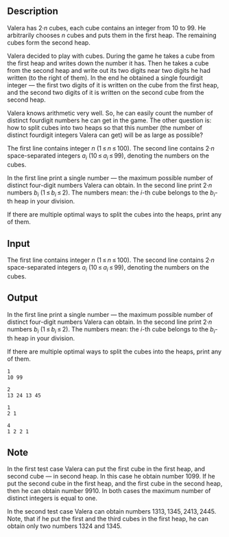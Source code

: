 ## Description

<div><p>Valera has <span class="tex-span">2·<i>n</i></span> cubes, each cube contains an integer from <span class="tex-span">10</span> to <span class="tex-span">99</span>. He arbitrarily chooses <span class="tex-span"><i>n</i></span> cubes and puts them in the first heap. The remaining cubes form the second heap. </p><p>Valera decided to play with cubes. During the game he takes a cube from the first heap and writes down the number it has. Then he takes a cube from the second heap and write out its two digits near two digits he had written (to the right of them). In the end he obtained a single fourdigit integer — the first two digits of it is written on the cube from the first heap, and the second two digits of it is written on the second cube from the second heap.</p><p>Valera knows arithmetic very well. So, he can easily count the number of distinct fourdigit numbers he can get in the game. The other question is: how to split cubes into two heaps so that this number (the number of distinct fourdigit integers Valera can get) will be as large as possible?</p></div><div class="input-specification"><p>The first line contains integer <span class="tex-span"><i>n</i></span> <span class="tex-span">(1 ≤ <i>n</i> ≤ 100)</span>. The second line contains <span class="tex-span">2·<i>n</i></span> space-separated integers <span class="tex-span"><i>a</i><sub class="lower-index"><i>i</i></sub></span> <span class="tex-span">(10 ≤ <i>a</i><sub class="lower-index"><i>i</i></sub> ≤ 99)</span>, denoting the numbers on the cubes.</p></div><div class="output-specification"><p>In the first line print a single number — the maximum possible number of distinct four-digit numbers Valera can obtain. In the second line print <span class="tex-span">2·<i>n</i></span> numbers <span class="tex-span"><i>b</i><sub class="lower-index"><i>i</i></sub></span> <span class="tex-span">(1 ≤ <i>b</i><sub class="lower-index"><i>i</i></sub> ≤ 2)</span>. The numbers mean: the <span class="tex-span"><i>i</i></span>-th cube belongs to the <span class="tex-span"><i>b</i><sub class="lower-index"><i>i</i></sub></span>-th heap in your division.</p><p>If there are multiple optimal ways to split the cubes into the heaps, print any of them.</p></div>

## Input

<p>The first line contains integer <span class="tex-span"><i>n</i></span> <span class="tex-span">(1 ≤ <i>n</i> ≤ 100)</span>. The second line contains <span class="tex-span">2·<i>n</i></span> space-separated integers <span class="tex-span"><i>a</i><sub class="lower-index"><i>i</i></sub></span> <span class="tex-span">(10 ≤ <i>a</i><sub class="lower-index"><i>i</i></sub> ≤ 99)</span>, denoting the numbers on the cubes.</p>

## Output

<p>In the first line print a single number — the maximum possible number of distinct four-digit numbers Valera can obtain. In the second line print <span class="tex-span">2·<i>n</i></span> numbers <span class="tex-span"><i>b</i><sub class="lower-index"><i>i</i></sub></span> <span class="tex-span">(1 ≤ <i>b</i><sub class="lower-index"><i>i</i></sub> ≤ 2)</span>. The numbers mean: the <span class="tex-span"><i>i</i></span>-th cube belongs to the <span class="tex-span"><i>b</i><sub class="lower-index"><i>i</i></sub></span>-th heap in your division.</p><p>If there are multiple optimal ways to split the cubes into the heaps, print any of them.</p>





```input1
1
10 99

```




```input2
2
13 24 13 45

```




```output1
1
2 1 

```




```output2
4
1 2 2 1 

```



## Note

<p>In the first test case Valera can put the first cube in the first heap, and second cube — in second heap. In this case he obtain number <span class="tex-span">1099</span>. If he put the second cube in the first heap, and the first cube in the second heap, then he can obtain number <span class="tex-span">9910</span>. In both cases the maximum number of distinct integers is equal to one.</p><p>In the second test case Valera can obtain numbers <span class="tex-span">1313, 1345, 2413, 2445</span>. Note, that if he put the first and the third cubes in the first heap, he can obtain only two numbers <span class="tex-span">1324</span> and <span class="tex-span">1345</span>.</p>
